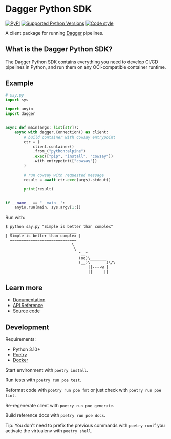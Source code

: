 # Dagger Python SDK

[![PyPI](https://img.shields.io/pypi/v/dagger-io)](https://pypi.org/project/pytest/) [![Supported Python Versions](https://img.shields.io/pypi/pyversions/dagger-io.svg)](https://pypi.org/project/pytest/) [![Code style](https://img.shields.io/badge/code%20style-black-black.svg)](https://github.com/psf/black)

A client package for running [Dagger](https://dagger.io/) pipelines.

## What is the Dagger Python SDK?

The Dagger Python SDK contains everything you need to develop CI/CD pipelines in Python, and run them on any OCI-compatible container runtime.

## Example

```python
# say.py
import sys

import anyio
import dagger


async def main(args: list[str]):
    async with dagger.Connection() as client:
        # build container with cowsay entrypoint
        ctr = (
            client.container()
            .from_("python:alpine")
            .exec(["pip", "install", "cowsay"])
            .with_entrypoint(["cowsay"])
        )

        # run cowsay with requested message
        result = await ctr.exec(args).stdout()

        print(result)


if __name__ == "__main__":
    anyio.run(main, sys.argv[1:])
```

Run with:

```console
$ python say.py "Simple is better than complex"
  _____________________________
| Simple is better than complex |
  =============================
                             \
                              \
                                ^__^
                                (oo)\_______
                                (__)\       )\/\
                                    ||----w |
                                    ||     ||
```

## Learn more

- [Documentation](https://docs.dagger.io/sdk/python)
- [API Reference](https://dagger-io.readthedocs.org)
- [Source code](https://github.com/dagger/dagger/tree/main/sdk/python)

## Development

Requirements:

- Python 3.10+
- [Poetry](https://python-poetry.org/docs/)
- [Docker](https://docs.docker.com/engine/install/)

Start environment with `poetry install`.

Run tests with `poetry run poe test`.

Reformat code with `poetry run poe fmt` or just check with `poetry run poe lint`.

Re-regenerate client with `poetry run poe generate`.

Build reference docs with `poetry run poe docs`.

Tip: You don't need to prefix the previous commands with `poetry run` if you activate the virtualenv with `poetry shell`.
